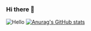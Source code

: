 ### Hi there 👋

![Hello](https://github.githubassets.com/images/mona-whisper.gif)
[![Anurag's GitHub stats](https://github-readme-stats.vercel.app/api?username=mercutiojohn)](https://github-readme-stats.vercel.app/api?username=mercutiojohn)
<!--
**mercutiojohn/mercutiojohn** is a ✨ _special_ ✨ repository because its `README.md` (this file) appears on your GitHub profile.

Here are some ideas to get you started:

- 🔭 I’m currently working on ...
- 🌱 I’m currently learning ...
- 👯 I’m looking to collaborate on ...
- 🤔 I’m looking for help with ...
- 💬 Ask me about ...
- 📫 How to reach me: ...
- 😄 Pronouns: ...
- ⚡ Fun fact: ...
-->
